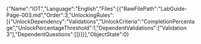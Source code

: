 {"Name":"IOT","Language":"English","Files":[{"RawFilePath":"LabGuide-Page-003.md","Order":3,"UnlockingRules":[{"UnlockDependency":"Validations","UnlockCriteria":"CompletionPercentage","UnlockPercentageThreshold":1,"DependentValidations":["Validation 3"],"DependentQuestions":[]}]}],"ObjectState":0}